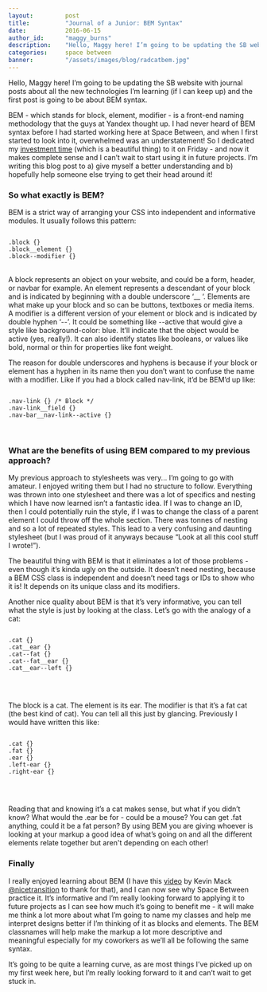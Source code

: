 ```yaml
---
layout:         post
title:          "Journal of a Junior: BEM Syntax"
date:           2016-06-15
author_id:      "maggy_burns"
description:    "Hello, Maggy here! I’m going to be updating the SB website with journal posts about all the new technologies I’m learning (if I can keep up) and the first post is going to be about BEM syntax. "
categories:     space between
banner:         "/assets/images/blog/radcatbem.jpg"
---
```


Hello, Maggy here! I’m going to be updating the SB website with journal posts about all the new technologies I’m learning (if I can keep up) and the first post is going to be about BEM syntax. 

BEM - which stands for block, element, modifier - is a front-end naming methodology that the guys at Yandex thought up. I had never heard of BEM syntax before I had started working here at Space Between, and when I first started to look into it, overwhelmed was an understatement! So I dedicated my [investment time](http://spacebetween.io/space/between/2016/04/20/Investment-time.html) (which is a beautiful thing) to it on Friday - and now it makes complete sense and I can’t wait to start using it in future projects. I’m writing this blog post to a) give myself a better understanding and b) hopefully help someone else trying to get their head around it!

### So what exactly is BEM?

BEM is a strict way of arranging your CSS into independent and informative modules. It usually follows this pattern:

<pre><code class="scss">
.block {}
.block__element {}
.block--modifier {}
</code></pre>

<br>
A block represents an object on your website, and could be a form, header, or navbar for example.
An element represents a descendant of your block and is indicated by beginning with a double underscore ‘__ ‘. Elements are what make up your block and so can be buttons, textboxes or media items.
A modifier is a different version of your element or block and is indicated by double hyphen ‘--’. It could be something like --active that would give a style like background-color: blue. It’ll indicate that the object would be active (yes, really!). It can also identify states like booleans, or values like bold, normal or thin for properties like font weight.

The reason for double underscores and hyphens is because if your block or element has a hyphen in its name then you don’t want to confuse the name with a modifier. Like if you had a block called nav-link, it’d be BEM’d up like:

<pre><code class="scss">
.nav-link {} /* Block */
.nav-link__field {}
.nav-bar__nav-link--active {}
</code></pre>

<br/>

### What are the benefits of using BEM compared to my previous approach?

My previous approach to stylesheets was very... I’m going to go with amateur. I enjoyed writing them but I had no structure to follow. Everything was thrown into one stylesheet and there was a lot of specifics and nesting which I have now learned isn’t a fantastic idea. If I was to change an ID, then I could potentially ruin the style, if I was to change the class of a parent element I could throw off the whole section. There was tonnes of nesting and so a lot of repeated styles. This lead to a very confusing and daunting stylesheet (but I was proud of it anyways because “Look at all this cool stuff I wrote!”).

The beautiful thing with BEM is that it eliminates a lot of those problems - even though it’s kinda ugly on the outside. It doesn’t need nesting, because a BEM CSS class is independent and doesn’t need tags or IDs to show who it is! It depends on its unique class and its modifiers. 

Another nice quality about BEM is that it’s very informative, you can tell what the style is just by looking at the class. Let’s go with the analogy of a cat:

<pre><code class="scss">
.cat {}
.cat__ear {}
.cat--fat {}
.cat--fat__ear {}
.cat__ear--left {}

</code></pre>
<br/>


The block is a cat. The element is its ear. The modifier is that it’s a fat cat (the best kind of cat). You can tell all this just by glancing. Previously I would have written this like:

<pre><code class="scss">
.cat {}
.fat {}
.ear {}
.left-ear {}
.right-ear {}

</code></pre>
<br/>

Reading that and knowing it’s a cat makes sense, but what if you didn’t know? What would the .ear be for - could be a mouse? You can get .fat anything, could it be a fat person? By using BEM you are giving whoever is looking at your markup a good idea of what’s going on and all the different elements relate together but aren't depending on each other!

### Finally

I really enjoyed learning about BEM (I have this [video](https://www.youtube.com/watch?v=vgg-NsKZaE4) by Kevin Mack [@nicetransition](https://twitter.com/nicetransition) to thank for that), and I can now see why Space Between practice it. It’s informative and I’m really looking forward to applying it to future projects as I can see how much it’s going to benefit me  - it will make me think a lot more about what I’m going to name my classes and help me interpret designs better if I’m thinking of it as blocks and elements. The BEM classnames will help make the markup a lot more descriptive and meaningful especially for my coworkers as we’ll all be following the same syntax.

It’s going to be quite a learning curve, as are most things I’ve picked up on my first week here, but I’m really looking forward to it and can’t wait to get stuck in.


